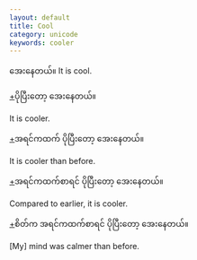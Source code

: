 ```yaml
---
layout: default
title: Cool
category: unicode
keywords: cooler
---
```


<p><span class='mm3'>အေးနေတယ်။</span> It is cool.</p>
<p class="hide-trigger"><a href='#'>+</a><span class='mm3'>ပိုပြီးတော့ အေးနေတယ်။</span></p>
<p class='hide-this'>It is cooler.</p>

<p class="hide-trigger"><a href='#'>+</a><span class='mm3'>အရင်ကထက် ပိုပြီးတော့ အေးနေတယ်။</span></p>
<p class='hide-this'>It is cooler than before.</p>

<p class="hide-trigger"><a href='#'>+</a><span class='mm3'>အရင်ကထက်စာရင် ပိုပြီးတော့ အေးနေတယ်။</span></p>
<p class='hide-this'>Compared to earlier, it is cooler.</p>

<p class="hide-trigger"><a href='#'>+</a><span class='mm3'>စိတ်က အရင်ကထက်စာရင် ပိုပြီးတော့ အေးနေတယ်။</span></p>
<p class='hide-this'>[My] mind was calmer than before.</p>
